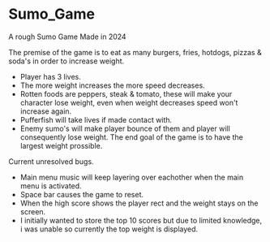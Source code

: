 # Sumo_Game
A rough Sumo Game Made in 2024

The premise of the game is to eat as many burgers, fries, hotdogs, pizzas & soda's in order to increase weight.
- Player has 3 lives.
- The more weight increases the more speed decreases.
- Rotten foods are peppers, steak & tomato, these will make your character lose weight, even when weight decreases speed won't increase again.
- Pufferfish will take lives if made contact with.
- Enemy sumo's will make player bounce of them and player will consequently lose weight.
The end goal of the game is to have the largest weight prossible.

Current unresolved bugs. 
- Main menu music will keep layering over eachother when the main menu is activated.
- Space bar causes the game to reset.
- When the high score shows the player rect and the weight stays on the screen.
- I initially wanted to store the top 10 scores but due to limited knowledge, i was unable so currently the top weight is displayed. 
